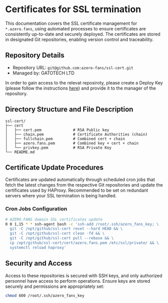 # Certificates for SSL termination

This documentation covers the SSL certificate management for `*.azero.fans`, using automated processes
to ensure certificates are consistently up-to-date and securely deployed. The certificates are stored 
in designated Git repositories, enabling version control and traceability.

## Repository Details

- Repository URL: `git@github.com:azero-fans/ssl-cert.git`
- Managed by: GATOTECH LTD 

In order to gain access to the relevat reposiroty, please create a Deploy Key (please follow the instructions [here](https://docs.github.com/en/authentication/connecting-to-github-with-ssh/managing-deploy-keys#deploy-keys)) and provide it to the manager of the repository.

## Directory Structure and File Description

```
ssl-cert/
├── cert
│   ├── cert.pem              # RSA Public key
│   ├── chain.pem             # Certificate Authorities (chain)
│   ├── fullchain.pem         # Combined cert + chain
│   ├── azero.fans.pem        # Combined key + cert + chain
│   └── privkey.pem           # RSA Private Key
└── README.md
```

## Certificate Update Procedures

Certificates are updated automatically through scheduled cron jobs that fetch
the latest changes from the respective Git repositories and update the
certificates used by HAProxy. Recommended to be set on redundant servers where
your SSL termination is being handled.

### Cron Jobs Configuration

```bash
# AZERO.FANS domain SSL certificates update
0 0 1,15 * * ssh-agent bash -c 'ssh-add /root/.ssh/azero_fans_key; \
  git -C /opt/github/ssl-cert reset --hard HEAD && \
  git -C /opt/github/ssl-cert clean -fd && \
  git -C /opt/github/ssl-cert pull --rebase && \
  cp /opt/github/ssl-cert/cert/azero.fans.pem /etc/ssl/private/ && \
  systemctl reload haproxy'
```

## Security and Access

Access to these repositories is secured with SSH keys, and only authorized
personnel have access to perform operations. Ensure keys are stored securely
and permissions are appropriately set:

```bash
chmod 600 /root/.ssh/azero_fans_key
```
